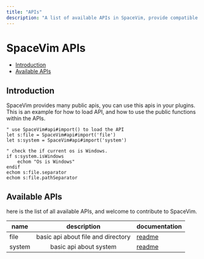 ```yaml
---
title: "APIs"
description: "A list of available APIs in SpaceVim, provide compatible functions for vim and neovim."
---
```


# SpaceVim APIs

<!-- vim-markdown-toc GFM -->

- [Introduction](#introduction)
- [Available APIs](#available-apis)

<!-- vim-markdown-toc -->

## Introduction

SpaceVim provides many public apis, you can use this apis in your plugins.
This is an example for how to load API, and how to use the public functions within the APIs.

```vim
" use SpaceVim#api#import() to load the API
let s:file = SpaceVim#api#import('file')
let s:system = SpaceVim#api#import('system')

" check the if current os is Windows.
if s:system.isWindows
    echom "Os is Windows"
endif
echom s:file.separator
echom s:file.pathSeparator
```

## Available APIs

here is the list of all available APIs, and welcome to contribute to SpaceVim.

<!-- SpaceVim api list start -->

| name   |             description            | documentation                             |
| ------ | :--------------------------------: | ----------------------------------------- |
| file   | basic api about file and directory | [readme](https://spacevim.org/api/file)   |
| system |       basic api about system       | [readme](https://spacevim.org/api/system) |

<!-- SpaceVim api list end -->

